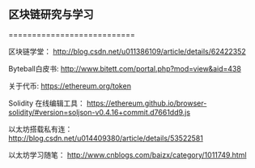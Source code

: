 ## 区块链研究与学习
===========================

区块链学堂： http://blog.csdn.net/u011386109/article/details/62422352 <br>

Byteball白皮书: http://www.bitett.com/portal.php?mod=view&aid=438 <br>

关于代币: https://ethereum.org/token

Solidity 在线编辑工具： https://ethereum.github.io/browser-solidity/#version=soljson-v0.4.16+commit.d7661dd9.js

以太坊搭载私有连：
http://blog.csdn.net/u014409380/article/details/53522581

以太坊学习随笔：
http://www.cnblogs.com/baizx/category/1011749.html 
